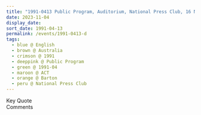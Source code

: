 ```yaml
---
title: "1991-0413 Public Program, Auditorium, National Press Club, 16 National Circuit, Barton, ACT, Australia"
date: 2023-11-04
display_date: 
sort_date: 1991-04-13
permalink: /events/1991-0413-d
tags:
  - blue @ English
  - brown @ Australia
  - crimson @ 1991
  - deeppink @ Public Program
  - green @ 1991-04
  - maroon @ ACT
  - orange @ Barton
  - peru @ National Press Club
---
```


<wave-list>
  <list-title color="green" width="75">Key Quote</list-title>
  <list-item color="BlanchedAlmond"  width="200"></list-item>
  <list-item color="Lavender"></list-item>
  <list-item color="BlanchedAlmond"></list-item>
</wave-list>

<br>

<wave-list>
  <list-title color="green" width="75">Comments</list-title>
  <list-item color="BlanchedAlmond"  width="200"></list-item>
  <list-item color="Lavender"></list-item>
  <list-item color="BlanchedAlmond"></list-item>
</wave-list>